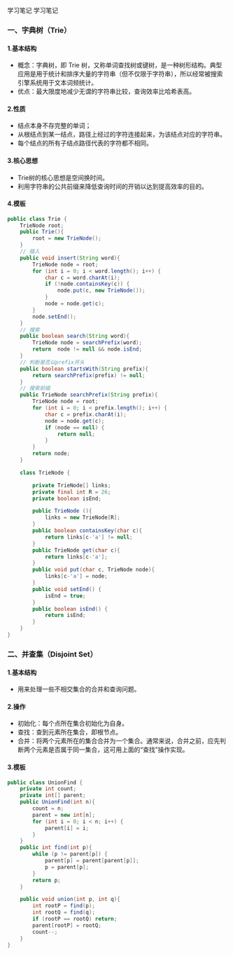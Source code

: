 学习笔记
学习笔记
###  一、字典树（Trie）
#### 1.基本结构
- 概念：字典树，即 Trie 树，又称单词查找树或键树，是一种树形结构。典型应用是用于统计和排序大量的字符串（但不仅限于字符串），所以经常被搜索引擎系统用于文本词频统计。
- 优点：最大限度地减少无谓的字符串比较，查询效率比哈希表高。

#### 2.性质
- 结点本身不存完整的单词；
- 从根结点到某一结点，路径上经过的字符连接起来，为该结点对应的字符串。
- 每个结点的所有子结点路径代表的字符都不相同。

#### 3.核心思想
- Trie树的核心思想是空间换时间。
- 利用字符串的公共前缀来降低查询时间的开销以达到提高效率的目的。

#### 4.模板
```java
public class Trie {
    TrieNode root;
    public Trie(){
        root = new TrieNode();
    }
	// 插入
    public void insert(String word){
        TrieNode node = root;
        for (int i = 0; i < word.length(); i++) {
            char c = word.charAt(i);
            if (!node.containsKey(c)) {
                node.put(c, new TrieNode());
            }
            node = node.get(c);
        }
        node.setEnd();
    }
	// 搜索
    public boolean search(String word){
        TrieNode node = searchPrefix(word);
        return  node != null && node.isEnd;
    }
	// 判断是否以prefix开头
    public boolean startsWith(String prefix){
        return searchPrefix(prefix) != null;
    }
	// 搜索前缀
    public TrieNode searchPrefix(String prefix){
        TrieNode node = root;
        for (int i = 0; i < prefix.length(); i++) {
            char c = prefix.charAt(i);
            node = node.get(c);
            if (node == null) {
                return null;
            }
        }
        return node;
    }

    class TrieNode {

        private TrieNode[] links;
        private final int R = 26;
        private boolean isEnd;

        public TrieNode (){
            links = new TrieNode[R];
        }
        public boolean containsKey(char c){
            return links[c-'a'] != null;
        }
        public TrieNode get(char c){
            return links[c-'a'];
        }
        public void put(char c, TrieNode node){
            links[c-'a'] = node;
        }
        public void setEnd() {
            isEnd = true;
        }
        public boolean isEnd() {
            return isEnd;
        }
    }
}
```
###  二、并查集（Disjoint Set）
#### 1.基本结构
- 用来处理一些不相交集合的合并和查询问题。

#### 2.操作
- 初始化：每个点所在集合初始化为自身。
- 查找：查到元素所在集合，即根节点。
- 合并：将两个元素所在的集合合并为一个集合。通常来说，合并之前，应先判断两个元素是否属于同一集合，这可用上面的“查找”操作实现。

#### 3.模板
```java
public class UnionFind {
    private int count;
    private int[] parent;
    public UnionFind(int n){
        count = n;
        parent = new int[n];
        for (int i = 0; i < n; i++) {
            parent[i] = i;
        }
    }
    public int find(int p){
        while (p != parent[p]) {
            parent[p] = parent[parent[p]];
            p = parent[p];
        }
        return p;
    }

    public void union(int p, int q){
        int rootP = find(p);
        int rootQ = find(q);
        if (rootP == rootQ) return;
        parent[rootP] = rootQ;
        count--;
    }
}
```